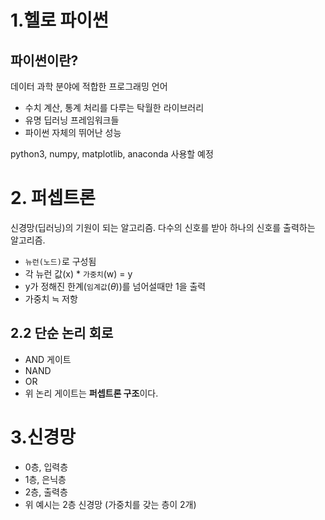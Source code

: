 <!-- 사이토 고키 지음 -->
# 1.헬로 파이썬
## 파이썬이란?
데이터 과학 분야에 적합한 프로그래밍 언어
- 수치 계산, 통계 처리를 다루는 탁월한 라이브러리
- 유명 딥러닝 프레임워크들
- 파이썬 자체의 뛰어난 성능

python3, numpy, matplotlib, anaconda 사용할 예정

# 2. 퍼셉트론
신경망(딥러닝)의 기원이 되는 알고리즘. 다수의 신호를 받아 하나의 신호를 출력하는 알고리즘.
- `뉴런(노드)`로 구성됨
- 각 뉴런 값(x) * `가중치`(w) = y
- y가 정해진 한계(`임계값`($\theta$))를 넘어설때만 1을 출력
- 가중치 ≒ 저항

## 2.2 단순 논리 회로
- AND 게이트
- NAND
- OR
- 위 논리 게이트는 **퍼셉트론 구조**이다.

# 3.신경망
- 0층, 입력층
- 1층, 은닉층
- 2층, 출력층
- 위 예시는 2층 신경망 (가중치를 갖는 층이 2개)


